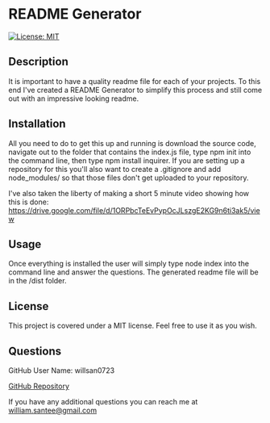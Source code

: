 # README Generator
[![License: MIT](https://img.shields.io/badge/License-MIT-yellow.svg)](https://opensource.org/licenses/MIT)

## Description

It is important to have a quality readme file for each of your projects. To this end I've created a README Generator to simplify this process and still come out with an impressive looking readme.

## Installation

All you need to do to get this up and running is download the source code, navigate out to the folder that contains the index.js file, type npm init into the command line, then type npm install inquirer. If you are setting up a repository for this you'll also want to create a .gitignore and add node_modules/ so that those files don't get uploaded to your repository.

I've also taken the liberty of making a short 5 minute video showing how this is done:
https://drive.google.com/file/d/1ORPbcTeEvPypOcJLszgE2KG9n6ti3ak5/view

## Usage

Once everything is installed the user will simply type node index into the command line and answer the questions. The generated readme file will be in the /dist folder.

## License

This project is covered under a MIT license. Feel free to use it as you wish.

## Questions

  GitHub User Name: willsan0723

  [GitHub Repository](https://github.com/willsan0723/)

  If you have any additional questions you can reach me at william.santee@gmail.com